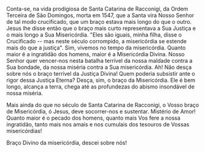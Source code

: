 Conta-se, na vida prodigiosa de Santa Catarina de Racconigi, da Ordem Terceira de São Domingos, morta em 1547, que a Santa vira Nosso Senhor de tal modo crucificado, que um braço estava mais longo do que o outro. Jesus lhe disse então que o braço mais curto representava a Sua Justiça e o mais longo a Sua Misericórdia. "Eles são iguais, minha filha, disse o Crucificado -- mas neste século corrompido, a misericórdia se estende mais do que a justiça". Sim, vivemos no tempo da misericórdia. Quanto maior é a ingratidão dos homens, maior é a Misericórdia Divina. Nosso Senhor quer vencer-nos nesta batalha terrível da nossa maldade contra a Sua bondade, da nossa miséria contra a Sua misericórdia. Ah! Não desça sobre nós o braço terrível da Justiça Divina! Quem poderia subsistir ante o rigor dessa Justiça Eterna? Desça, sim, o braço da Misericórdia. Ele é bem longo, alcança a terra, chega até as profundezas do abismo insondável de nossa miséria.

Mais ainda do que no século de Santa Catarina de Racconigi, o Vosso braço de Misericórdia, ó Jesus, deve socorrer-nos e sustentar. Mistério de Amor! Quanto maior é o pecado dos homens, quanto mais Vos fere a nossa ingratidão, tanto mais nos amais e nos cumulais dos tesouros de Vossas misericórdias!

Braço Divino da misericórdia, descei sobre nós!